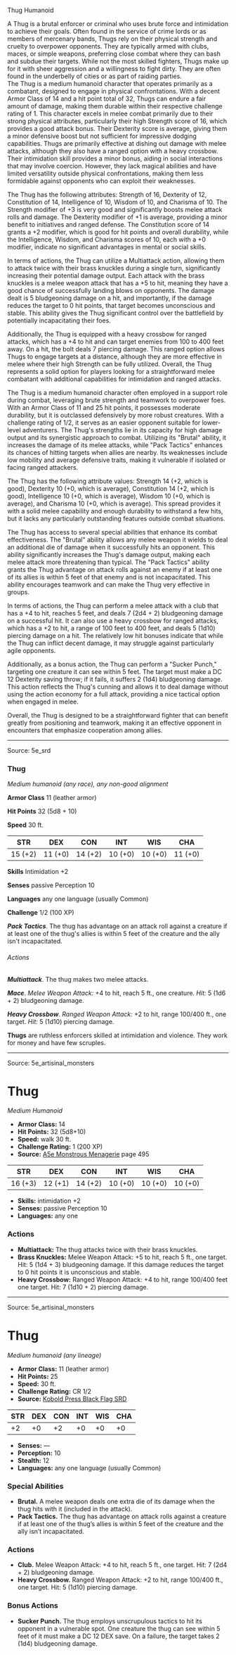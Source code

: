 <MonsterName/>Thug</MonsterName>
<CreatureType/>Humanoid</CreatureType>

<summary>A Thug is a brutal enforcer or criminal who uses brute force and intimidation to achieve their goals. Often found in the service of crime lords or as members of mercenary bands, Thugs rely on their physical strength and cruelty to overpower opponents. They are typically armed with clubs, maces, or simple weapons, preferring close combat where they can bash and subdue their targets. While not the most skilled fighters, Thugs make up for it with sheer aggression and a willingness to fight dirty. They are often found in the underbelly of cities or as part of raiding parties.</summary>

<summary>The Thug is a medium humanoid character that operates primarily as a combatant, designed to engage in physical confrontations. With a decent Armor Class of 14 and a hit point total of 32, Thugs can endure a fair amount of damage, making them durable within their respective challenge rating of 1. This character excels in melee combat primarily due to their strong physical attributes, particularly their high Strength score of 16, which provides a good attack bonus. Their Dexterity score is average, giving them a minor defensive boost but not sufficient for impressive dodging capabilities. Thugs are primarily effective at dishing out damage with melee attacks, although they also have a ranged option with a heavy crossbow. Their intimidation skill provides a minor bonus, aiding in social interactions that may involve coercion. However, they lack magical abilities and have limited versatility outside physical confrontations, making them less formidable against opponents who can exploit their weaknesses. </summary>

<detail>

The Thug has the following attributes: Strength of 16, Dexterity of 12, Constitution of 14, Intelligence of 10, Wisdom of 10, and Charisma of 10. The Strength modifier of +3 is very good and significantly boosts melee attack rolls and damage. The Dexterity modifier of +1 is average, providing a minor benefit to initiatives and ranged defense. The Constitution score of 14 grants a +2 modifier, which is good for hit points and overall durability, while the Intelligence, Wisdom, and Charisma scores of 10, each with a +0 modifier, indicate no significant advantages in mental or social skills.

In terms of actions, the Thug can utilize a Multiattack action, allowing them to attack twice with their brass knuckles during a single turn, significantly increasing their potential damage output. Each attack with the brass knuckles is a melee weapon attack that has a +5 to hit, meaning they have a good chance of successfully landing blows on opponents. The damage dealt is 5 bludgeoning damage on a hit, and importantly, if the damage reduces the target to 0 hit points, that target becomes unconscious and stable. This ability gives the Thug significant control over the battlefield by potentially incapacitating their foes.

Additionally, the Thug is equipped with a heavy crossbow for ranged attacks, which has a +4 to hit and can target enemies from 100 to 400 feet away. On a hit, the bolt deals 7 piercing damage. This ranged option allows Thugs to engage targets at a distance, although they are more effective in melee where their high Strength can be fully utilized. Overall, the Thug represents a solid option for players looking for a straightforward melee combatant with additional capabilities for intimidation and ranged attacks.

The Thug is a medium humanoid character often employed in a support role during combat, leveraging brute strength and teamwork to overpower foes. With an Armor Class of 11 and 25 hit points, it possesses moderate durability, but it is outclassed defensively by more robust creatures. With a challenge rating of 1/2, it serves as an easier opponent suitable for lower-level adventurers. The Thug's strengths lie in its capacity for high damage output and its synergistic approach to combat. Utilizing its "Brutal" ability, it increases the damage of its melee attacks, while "Pack Tactics" enhances its chances of hitting targets when allies are nearby. Its weaknesses include low mobility and average defensive traits, making it vulnerable if isolated or facing ranged attackers.

The Thug has the following attribute values: Strength 14 (+2, which is good), Dexterity 10 (+0, which is average), Constitution 14 (+2, which is good), Intelligence 10 (+0, which is average), Wisdom 10 (+0, which is average), and Charisma 10 (+0, which is average). This spread provides it with a solid melee capability and enough durability to withstand a few hits, but it lacks any particularly outstanding features outside combat situations.

The Thug has access to several special abilities that enhance its combat effectiveness. The "Brutal" ability allows any melee weapon it wields to deal an additional die of damage when it successfully hits an opponent. This ability significantly increases the Thug's damage output, making each melee attack more threatening than typical. The "Pack Tactics" ability grants the Thug advantage on attack rolls against an enemy if at least one of its allies is within 5 feet of that enemy and is not incapacitated. This ability encourages teamwork and can make the Thug very effective in groups.

In terms of actions, the Thug can perform a melee attack with a club that has a +4 to hit, reaches 5 feet, and deals 7 (2d4 + 2) bludgeoning damage on a successful hit. It can also use a heavy crossbow for ranged attacks, which has a +2 to hit, a range of 100 feet to 400 feet, and deals 5 (1d10) piercing damage on a hit. The relatively low hit bonuses indicate that while the Thug can inflict decent damage, it may struggle against particularly agile opponents.

Additionally, as a bonus action, the Thug can perform a "Sucker Punch," targeting one creature it can see within 5 feet. The target must make a DC 12 Dexterity saving throw; if it fails, it suffers 2 (1d4) bludgeoning damage. This action reflects the Thug's cunning and allows it to deal damage without using the action economy for a full attack, providing a nice tactical option when engaged in melee.

Overall, the Thug is designed to be a straightforward fighter that can benefit greatly from positioning and teamwork, making it an effective opponent in encounters that emphasize cooperation among allies.</detail>



---

Source: 5e_srd

### Thug

*Medium humanoid (any race), any non-good alignment*

**Armor Class** 11 (leather armor)

**Hit Points** 32 (5d8 + 10)

**Speed** 30 ft.

| STR     | DEX     | CON     | INT     | WIS     | CHA     |
|---------|---------|---------|---------|---------|---------|
| 15 (+2) | 11 (+0) | 14 (+2) | 10 (+0) | 10 (+0) | 11 (+0) |

**Skills** Intimidation +2

**Senses** passive Perception 10

**Languages** any one language (usually Common)

**Challenge** 1/2 (100 XP)

***Pack Tactics***. The thug has advantage on an attack roll against a creature if at least one of the thug's allies is within 5 feet of the creature and the ally isn't incapacitated.

###### Actions

***Multiattack***. The thug makes two melee attacks.

***Mace***. *Melee Weapon Attack:* +4 to hit, reach 5 ft., one creature. *Hit:* 5 (1d6 + 2) bludgeoning damage.

***Heavy Crossbow***. *Ranged Weapon Attack:* +2 to hit, range 100/400 ft., one target. *Hit:* 5 (1d10) piercing damage.

**Thugs** are ruthless enforcers skilled at intimidation and violence. They work for money and have few scruples.



---

Source: 5e_artisinal_monsters

# Thug

*Medium* *Humanoid*

- **Armor Class:** 14
- **Hit Points:** 32 (5d8+10)
- **Speed:** walk 30 ft.
- **Challenge Rating:** 1 (200 XP)
- **Source:** [A5e Monstrous Menagerie](https://enpublishingrpg.com/products/level-up-monstrous-menagerie-a5e) page 495

| STR | DEX | CON | INT | WIS | CHA |
| --- | --- | --- | --- | --- | --- |
| 16 (+3) | 12 (+1) | 14 (+2) | 10 (+0) | 10 (+0) | 10 (+0) |

- **Skills:** intimidation +2
- **Senses:** passive Perception 10
- **Languages:** any one

### Actions

- **Multiattack:** The thug attacks twice with their brass knuckles.
- **Brass Knuckles:** Melee Weapon Attack: +5 to hit, reach 5 ft., one target. Hit: 5 (1d4 + 3) bludgeoning damage. If this damage reduces the target to 0 hit points  it is unconscious and stable.
- **Heavy Crossbow:** Ranged Weapon Attack: +4 to hit, range 100/400 feet  one target. Hit: 7 (1d10 + 2) piercing damage.






---

Source: 5e_artisinal_monsters

# Thug

*Medium humanoid (any lineage)*

- **Armor Class:** 11 (leather armor)
- **Hit Points:** 25
- **Speed:** 30 ft.
- **Challenge Rating:** CR 1/2
- **Source:** [Kobold Press Black Flag SRD](https://koboldpress.com/black-flag-roleplaying/)

| STR | DEX | CON | INT | WIS | CHA |
| --- | --- | --- | --- | --- | --- |
| +2 | +0 | +2 | +0 | +0 | +0 |

- **Senses:** —
- **Perception:** 10
- **Stealth:** 12
- **Languages:** any one language (usually Common)

### Special Abilities

- **Brutal.** A melee weapon deals one extra die of its damage when the thug hits with it (included in the attack).
- **Pack Tactics.** The thug has advantage on attack rolls against a creature if at least one of the thug’s allies is within 5 feet of the creature and the ally isn’t incapacitated.

### Actions

- **Club.** Melee Weapon Attack: +4 to hit, reach 5 ft., one target. Hit: 7 (2d4 + 2) bludgeoning damage.
- **Heavy Crossbow.** Ranged Weapon Attack: +2 to hit, range 100/400 ft., one target. Hit: 5 (1d10) piercing damage.

### Bonus Actions

- **Sucker Punch.** The thug employs unscrupulous tactics to hit its opponent in a vulnerable spot. One creature the thug can see within 5 feet of it must make a DC 12 DEX save. On a failure, the target takes 2 (1d4) bludgeoning damage.



